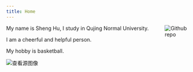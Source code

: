 ```yaml
---
title: Home
---
```


[<img src="https://simpleicons.org/icons/github.svg" style="max-width:15%;min-width:40px;float:right;" alt="Github repo" />](https://github.com/gupengsheng)

My name is Sheng Hu,
I study in Qujing Normal University.

I am a cheerful and helpful person.

My hobby is basketball.

![查看源图像](https://pic.2amok.com/20200804/82176fa3cfd9c59be3f45389196403ee00001.jpg)
